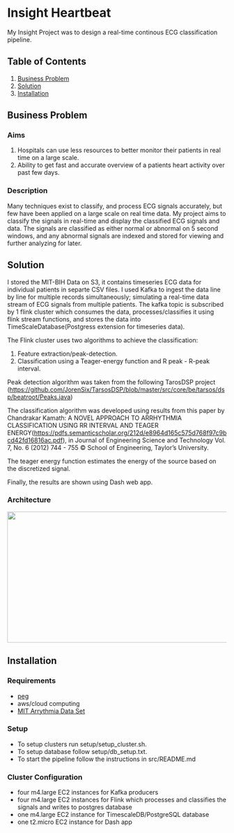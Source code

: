 # Insight Heartbeat

My Insight Project was to design a real-time continous ECG classification pipeline.

## Table of Contents
1. [Business Problem](README.md#business-problem)
2. [Solution](README.md#solution)
3. [Installation](README.md#installation)

## Business Problem
### Aims
1. Hospitals can use less resources to better monitor their patients in real time on a large scale.
2. Ability to get fast and accurate overview of a patients heart activity over past few days.

### Description
Many techniques exist to classify, and process ECG signals accurately, but few have been applied on a large scale on real time data. My project aims to classify the signals in real-time and display the classified ECG signals and data. The signals are classified as either normal or abnormal on 5 second windows, and any abnormal signals are indexed and stored for viewing and further analyzing for later.


## Solution

I stored the MIT-BIH Data on S3, it contains timeseries ECG data for individual patients in separte CSV files. I used Kafka to ingest the data line by line for multiple records simultaneously; simulating a real-time data stream of ECG signals from multiple patients. The kafka topic is subscribed by 1 flink cluster which consumes the data, processes/classifies it using flink stream functions, and stores the data into TimeScaleDatabase(Postgress extension for timeseries data). 

The Flink cluster uses two algorithms to achieve the classification:
1. Feature extraction/peak-detection.
2. Classification using a Teager-energy function and R peak - R-peak interval.

Peak detection algorithm was taken from the following TarosDSP project (https://github.com/JorenSix/TarsosDSP/blob/master/src/core/be/tarsos/dsp/beatroot/Peaks.java)

The classification algorithm was developed using results from this paper by Chandrakar Kamath: A NOVEL APPROACH TO ARRHYTHMIA CLASSIFICATION USING RR INTERVAL AND TEAGER ENERGY(https://pdfs.semanticscholar.org/212d/e8964d165c575d768f97c9bcd42fd16816ac.pdf), in Journal of Engineering Science and Technology Vol. 7, No. 6 (2012) 744 - 755 © School of Engineering, Taylor’s University. 

The teager energy function estimates the energy of the source based on the discretized signal. 

Finally, the results are shown using Dash web app. 


### Architecture
<p align="center">
<img src="https://github.com/bhautikg/InsightHeartbeat/blob/master/img/pipeline.PNG" width="972", height="300">
</p>

## Installation
### Requirements 
* [peg](https://github.com/InsightDataScience/pegasus)
* aws/cloud computing
* [MIT Arrythmia Data Set](https://archive.physionet.org/physiobank/database/mitdb/)

### Setup
* To setup clusters run setup/setup_cluster.sh.
* To setup database follow setup/db_setup.txt.
* To start the pipeline follow the instructions in src/README.md 

### Cluster Configuration
* four m4.large EC2 instances for Kafka producers
* four m4.large EC2 instances for Flink which processes and classifies the signals and writes to postgres database
* one m4.large EC2 instance for TimescaleDB/PostgreSQL database
* one t2.micro EC2 instance for Dash app
```


```